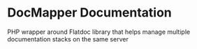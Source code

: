 DocMapper Documentation
=======================

PHP wrapper around Flatdoc library that helps manage multiple documentation stacks on the same server